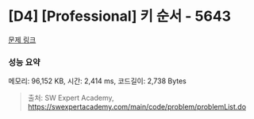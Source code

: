# [D4] [Professional] 키 순서 - 5643 

[문제 링크](https://swexpertacademy.com/main/code/problem/problemDetail.do?contestProbId=AWXQsLWKd5cDFAUo) 

### 성능 요약

메모리: 96,152 KB, 시간: 2,414 ms, 코드길이: 2,738 Bytes



> 출처: SW Expert Academy, https://swexpertacademy.com/main/code/problem/problemList.do